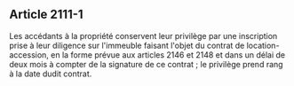 Article 2111-1
----
Les accédants à la propriété conservent leur privilège par une inscription prise
à leur diligence sur l'immeuble faisant l'objet du contrat de
location-accession, en la forme prévue aux articles 2146 et 2148 et dans un
délai de deux mois à compter de la signature de ce contrat ; le privilège prend
rang à la date dudit contrat.

